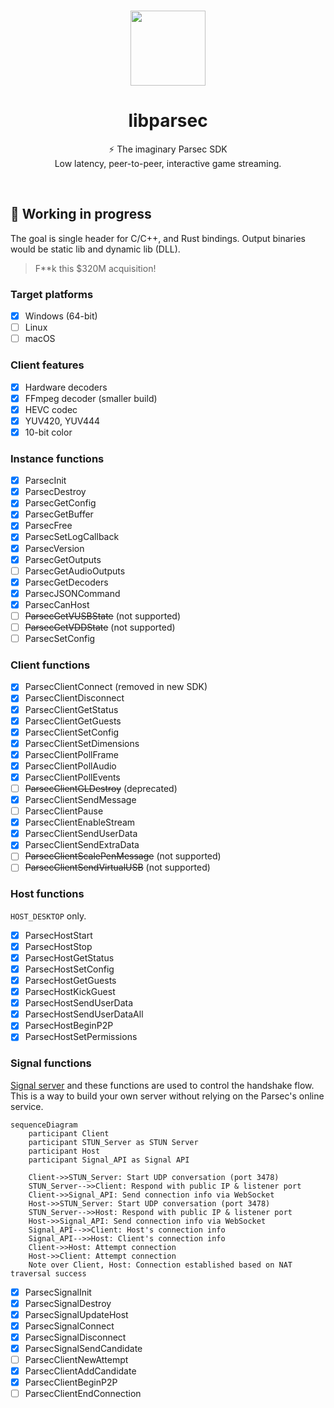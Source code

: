 <br />

<p align="center">
    <img src="https://github.com/user-attachments/assets/1d8b571d-280c-4f1f-bbca-aa55a96783f4" width="120" />
    <h1 align="center">libparsec</h1>
    <p align="center">⚡ The imaginary Parsec SDK<br />Low latency, peer-to-peer, interactive game streaming.</p>
</p>

<br />

## 🚧 Working in progress

The goal is single header for C/C++, and Rust bindings. Output binaries would be static lib and dynamic lib (DLL).

> F**k this $320M acquisition!

### Target platforms

- [x] Windows (64-bit)
- [ ] Linux
- [ ] macOS 

### Client features

- [x] Hardware decoders
- [x] FFmpeg decoder (smaller build)
- [x] HEVC codec 
- [x] YUV420, YUV444
- [x] 10-bit color

### Instance functions

- [x] ParsecInit
- [x] ParsecDestroy
- [x] ParsecGetConfig
- [x] ParsecGetBuffer
- [x] ParsecFree
- [x] ParsecSetLogCallback
- [x] ParsecVersion
- [x] ParsecGetOutputs
- [ ] ParsecGetAudioOutputs
- [x] ParsecGetDecoders
- [x] ParsecJSONCommand
- [x] ParsecCanHost
- [ ] ~~ParsecGetVUSBState~~ (not supported)
- [ ] ~~ParsecGetVDDState~~ (not supported)
- [ ] ParsecSetConfig

### Client functions

- [x] ParsecClientConnect (removed in new SDK)
- [x] ParsecClientDisconnect
- [x] ParsecClientGetStatus
- [x] ParsecClientGetGuests
- [x] ParsecClientSetConfig
- [x] ParsecClientSetDimensions
- [x] ParsecClientPollFrame
- [x] ParsecClientPollAudio
- [x] ParsecClientPollEvents
- [ ] ~~ParsecClientGLDestroy~~ (deprecated)
- [x] ParsecClientSendMessage
- [ ] ParsecClientPause
- [x] ParsecClientEnableStream
- [x] ParsecClientSendUserData
- [x] ParsecClientSendExtraData
- [ ] ~~ParsecClientScalePenMessage~~ (not supported)
- [ ] ~~ParsecClientSendVirtualUSB~~ (not supported)

### Host functions

`HOST_DESKTOP` only.

- [x] ParsecHostStart
- [x] ParsecHostStop
- [x] ParsecHostGetStatus
- [x] ParsecHostSetConfig
- [x] ParsecHostGetGuests
- [x] ParsecHostKickGuest
- [x] ParsecHostSendUserData
- [x] ParsecHostSendUserDataAll
- [x] ParsecHostBeginP2P
- [x] ParsecHostSetPermissions

### Signal functions

[Signal server](https://support.parsec.app/hc/en-us/articles/4423453624077-Components-and-Connection-Sequence) and these functions are used to control the handshake flow.<br/>
This is a way to build your own server without relying on the Parsec's online service.

```mermaid
sequenceDiagram
    participant Client
    participant STUN_Server as STUN Server
    participant Host
    participant Signal_API as Signal API
    
    Client->>STUN_Server: Start UDP conversation (port 3478)
    STUN_Server-->>Client: Respond with public IP & listener port
    Client->>Signal_API: Send connection info via WebSocket
    Host->>STUN_Server: Start UDP conversation (port 3478)
    STUN_Server-->>Host: Respond with public IP & listener port
    Host->>Signal_API: Send connection info via WebSocket
    Signal_API-->>Client: Host's connection info
    Signal_API-->>Host: Client's connection info
    Client->>Host: Attempt connection
    Host->>Client: Attempt connection
    Note over Client, Host: Connection established based on NAT traversal success

```

- [x] ParsecSignalInit
- [x] ParsecSignalDestroy
- [x] ParsecSignalUpdateHost
- [x] ParsecSignalConnect
- [x] ParsecSignalDisconnect
- [x] ParsecSignalSendCandidate
- [ ] ParsecClientNewAttempt
- [x] ParsecClientAddCandidate
- [x] ParsecClientBeginP2P
- [ ] ParsecClientEndConnection
